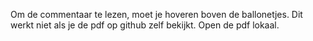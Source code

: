 Om de commentaar te lezen, moet je hoveren boven de ballonetjes.
Dit werkt niet als je de pdf op github zelf bekijkt. Open de pdf lokaal.
